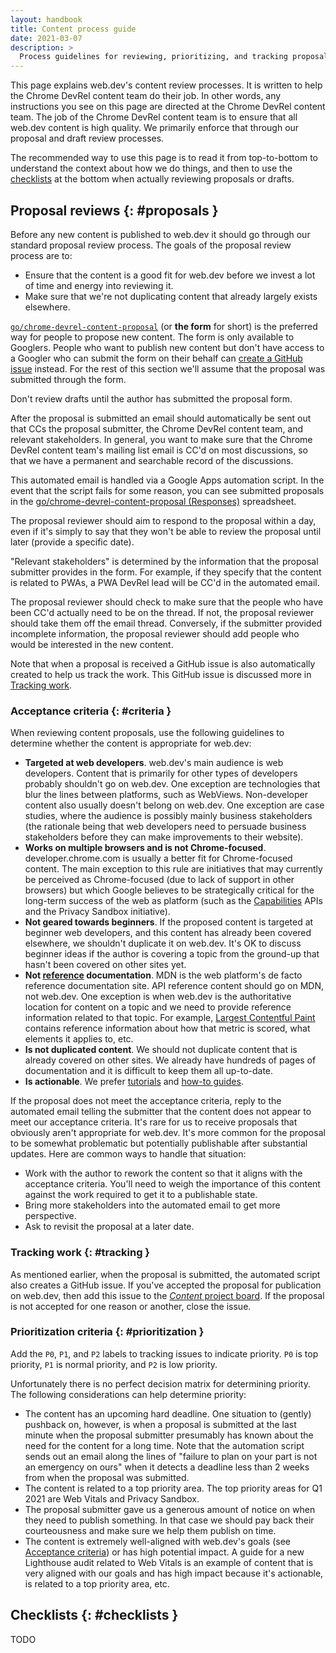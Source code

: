 ```yaml
---
layout: handbook
title: Content process guide
date: 2021-03-07
description: >
  Process guidelines for reviewing, prioritizing, and tracking proposals and drafts.
---
```


This page explains web.dev's content review processes. It is written to help the
Chrome DevRel content team do their job. In other words, any instructions you
see on this page are directed at the Chrome DevRel content team. The job of the
Chrome DevRel content team is to ensure that all web.dev content is high
quality. We primarily enforce that through our proposal and draft review
processes.

The recommended way to use this page is to read it from top-to-bottom
to understand the context about how we do things, and then to use
the [checklists](#checklists) at the bottom when actually reviewing proposals or drafts.

## Proposal reviews {: #proposals }

Before any new content is published to web.dev it should go through our
standard proposal review process. The goals of the proposal review process are
to:

* Ensure that the content is a good fit for web.dev before we invest a lot of
  time and energy into reviewing it.
* Make sure that we're not duplicating content that already largely exists elsewhere.

[`go/chrome-devrel-content-proposal`](go/chrome-devrel-content-proposal) (or
**the form** for short) is the preferred way for people to propose new content.
The form is only available to Googlers. People who want to publish new
content but don't have access to a Googler who can submit the form on their
behalf can [create a GitHub issue][issue] instead. For the rest of this section
we'll assume that the proposal was submitted through the form.

Don't review drafts until the author has submitted the proposal form.

After the proposal is submitted an email should automatically be sent out
that CCs the proposal submitter, the Chrome DevRel content team, and relevant
stakeholders. In general, you want to make sure that the Chrome DevRel content
team's mailing list email is CC'd on most discussions, so that we have a permanent
and searchable record of the discussions.

This automated email is handled via a Google Apps automation script. In the event
that the script fails for some reason, you can see submitted proposals in
the [go/chrome-devrel-content-proposal (Responses)][spreadsheet] spreadsheet.

The proposal reviewer should aim to respond to the proposal within a day,
even if it's simply to say that they won't be able to review the proposal until
later (provide a specific date).

"Relevant stakeholders" is determined by the information that the proposal submitter
provides in the form. For example, if they specify that the content is related
to PWAs, a PWA DevRel lead will be CC'd in the automated email.

The proposal reviewer should check to make sure that the people who
have been CC'd actually need to be on the thread. If not, the proposal
reviewer should take them off the email thread. Conversely, if the
submitter provided incomplete information, the proposal reviewer should
add people who would be interested in the new content. 

Note that when a proposal is received a GitHub issue is also automatically
created to help us track the work. This GitHub issue is discussed more
in [Tracking work](#tracking).

### Acceptance criteria {: #criteria }

When reviewing content proposals, use the following guidelines
to determine whether the content is appropriate for web.dev:

* **Targeted at web developers**. web.dev's main audience is web
  developers. Content that is primarily for other types of developers
  probably shouldn't go on web.dev. One exception are technologies
  that blur the lines between platforms, such as WebViews. Non-developer
  content also usually doesn't belong on web.dev. One exception are case
  studies, where the audience is possibly mainly business stakeholders
  (the rationale being that web developers need to persuade business stakeholders
  before they can make improvements to their website).
* **Works on multiple browsers and is not Chrome-focused**. developer.chrome.com
  is usually a better fit for Chrome-focused content. The main exception to this
  rule are initiatives that may currently be perceived as Chrome-focused (due to
  lack of support in other browsers) but which Google believes to be
  strategically critical for the long-term success of the web as platform (such
  as the [Capabilities](/fugu-status) APIs and the Privacy Sandbox initiative).
* **Not geared towards beginners**. If the proposed content is targeted at
  beginner web developers, and this content has already been covered elsewhere,
  we shouldn't duplicate it on web.dev. It's OK to discuss beginner ideas if the
  author is covering a topic from the ground-up that hasn't been covered on other
  sites yet.
* **Not [reference] documentation**. MDN is the web platform's de facto
  reference documentation site. API reference content should go on MDN, not web.dev.
  One exception is when web.dev is the authoritative location for content
  on a topic and we need to provide reference information related to that topic.
  For example, [Largest Contentful Paint](/lcp) contains reference information
  about how that metric is scored, what elements it applies to, etc.
* **Is not duplicated content**. We should not duplicate content that
  is already covered on other sites. We already have hundreds of pages of
  documentation and it is difficult to keep them all up-to-date.
* **Is actionable**. We prefer [tutorials](https://documentation.divio.com/tutorials/)
  and [how-to guides](https://documentation.divio.com/how-to-guides/).

If the proposal does not meet the acceptance criteria, reply to the automated
email telling the submitter that the content does not appear to meet our
acceptance criteria. It's rare for us to receive proposals that obviously aren't
appropriate for web.dev. It's more common for the proposal to be somewhat
problematic but potentially publishable after substantial updates. Here are common
ways to handle that situation:

* Work with the author to rework the content so that it aligns with the
  acceptance criteria. You'll need to weigh the importance of this content
  against the work required to get it to a publishable state.
* Bring more stakeholders into the automated email to get more perspective.
* Ask to revisit the proposal at a later date.

### Tracking work {: #tracking }

As mentioned earlier, when the proposal is submitted, the automated script also
creates a GitHub issue. If you've accepted the proposal for publication on
web.dev, then add this issue to the [*Content* project board][project]. If the
proposal is not accepted for one reason or another, close the issue.

### Prioritization criteria {: #prioritization }

Add the `P0`, `P1`, and `P2` labels to tracking issues
to indicate priority. `P0` is top priority, `P1` is normal
priority, and `P2` is low priority.

Unfortunately there is no perfect decision matrix for determining priority.
The following considerations can help determine priority:

* The content has an upcoming hard deadline. One situation to (gently) pushback on,
  however, is when a proposal is submitted at the last minute when the
  proposal submitter presumably has known about the need for the content
  for a long time. Note that the automation script sends out an email along
  the lines of "failure to plan on your part is not an emergency on ours" when
  it detects a deadline less than 2 weeks from when the proposal was submitted.
* The content is related to a top priority area. The top priority areas
  for Q1 2021 are Web Vitals and Privacy Sandbox.
* The proposal submitter gave us a generous amount of notice on when
  they need to publish something. In that case we should pay back
  their courteousness and make sure we help them publish on time.
* The content is extremely well-aligned with web.dev's goals
  (see [Acceptance criteria](#criteria)) or has high potential impact.
  A guide for a new Lighthouse audit related to Web Vitals is an example
  of content that is very aligned with our goals and has high impact because
  it's actionable, is related to a top priority area, etc.

## Checklists {: #checklists }

TODO

[issue]: https://github.com/GoogleChrome/web.dev/issues/new?assignees=kaycebasques&labels=new+content&template=propose-new-content.md&title=content%3A+TODO
[project]: https://github.com/GoogleChrome/web.dev/projects/23
[spreadsheet]: https://docs.google.com/spreadsheets/d/1plMunpJHlQZuEJDRRTBmpC3UQef5dXFN5i6Ux4utR_I/edit#gid=1251362433
[reference]: https://documentation.divio.com/reference/
